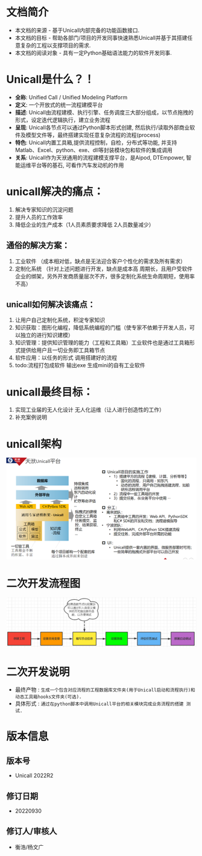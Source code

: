 # 文档简介

* 本文档的来源 - 基于Unicall内部完备的功能函数接口.
* 本文档的目标 - 帮助各部门/项目的开发同事快速熟悉Unicall并基于其搭建任意复杂的工程以支撑项目的需求.
* 本文档的阅读对象 - 具有一定Python基础语法能力的软件开发同事.

# Unicall是什么？！
* **全称**: Unified Call / Unified Modeling Platform
* **定义**: 一个开放式的统一流程建模平台
* **描述**: Unicall由流程建模、执行引擎、任务调度三大部分组成，以节点拖拽的形式，设定迭代逻辑执行，建立业务流程
* **呈现**: Unicall各节点可以通过Python脚本形式创建, 然后执行/读取外部商业软件及模型文件等，最终搭建实现任意复杂流程的流程(process)
* **特色**: Unicall内置工具箱,提供流程控制，自检，分布式等功能, 并支持Matlab、Excel、python、exe、dll等封装模块包和软件的集成调用
* **关系**: Unicall作为天洑通用的流程建模支撑平台，是Aipod, DTEmpower, 智能运维平台等的基石, 可看作汽车发动机的作用

# unicall解决的痛点：
1. 解决专家知识的沉淀问题 
2. 提升人员的工作效率
3. 降低企业的生产成本（1人员素质要求降低  2人员数量减少）

## 通俗的解决方案：
1. 工业软件 （成本相对低，缺点是无法迎合客户个性化的需求及所有需求）
2. 定制化系统 （针对上述问题进行开发，缺点是成本高 周期长，且用户受软件企业的绑架，另外开发商质量层次不齐，很多定制化系统生命周期短，使用率不高）

## unicall如何解决该痛点：
1. 让用户自己定制化系统，积淀专家知识
2. 知识获取：图形化编程，降低系统编程的门槛（使专家不依赖于开发人员，可以独立的进行知识建模）
3. 知识管理：提供知识管理的能力（工程和工具箱）工业软件也是通过工具箱形式提供给用户且一切业务即工具箱节点
4. 软件应用：以任务的形式  调用搭建好的流程
5. todo:流程打包成软件 输出exe  生成mini的自有工业软件

# unicall最终目标：

1. 实现工业届的无人化设计 无人化运维（让人进行创造性的工作）
2. 补充案例说明

# unicall架构
![unicall架构图.png](img/unicall架构图.png)


# 二次开发流程图
![二次开发流程图.png](img/二次开发流程图.png)

# 二次开发说明 
* 最终产物 : `生成一个包含对应流程的工程数据库文件夹(用于Unicall启动和流程执行)和动态工具箱hooks文件夹(可选).`
* 具体形式 : `通过在python脚本中调用Unicall平台的相关模块完成业务流程的搭建 测试.`


# 版本信息
## 版本号
* Unicall 2022R2
## 修订日期
* 20220930
## 修订人/审核人
* 衡浩/杨文广